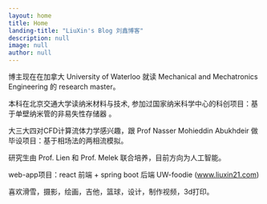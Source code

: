 ```yaml
---
layout: home
title: Home
landing-title: "LiuXin's Blog 刘鑫博客"
description: null
image: null
author: null
---
```


博主现在在加拿大 University of Waterloo 就读 Mechanical and Mechatronics Engineering 的 research master。

本科在北京交通大学读纳米材料与技术, 参加过国家纳米科学中心的科创项目：基于单壁纳米管的非易失性存储器
。

大三大四对CFD计算流体力学感兴趣，跟 Prof Nasser Mohieddin Abukhdeir 做毕设项目：基于相场法的两相流模拟。

研究生由 Prof. Lien 和 Prof. Melek 联合培养，目前方向为人工智能。

web-app项目：react 前端 + spring boot 后端 UW-foodie (www.liuxin21.com)

喜欢滑雪，摄影，绘画，吉他，篮球，设计，制作视频，3d打印。

